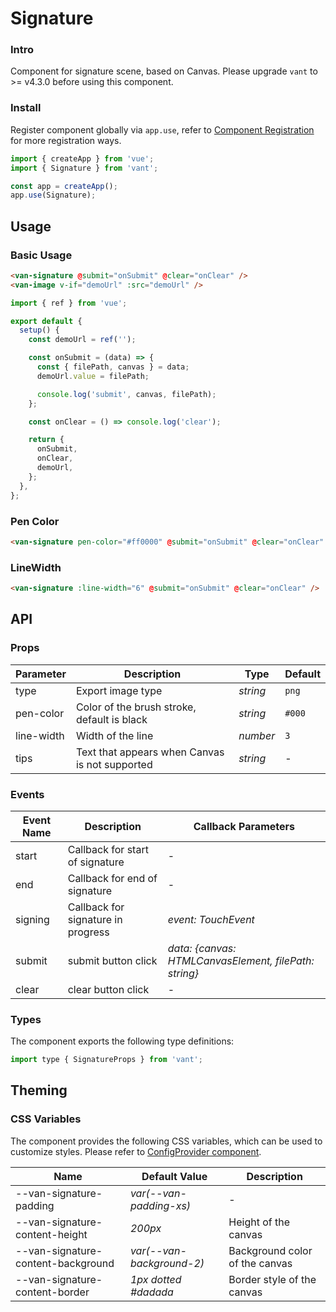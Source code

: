 # Signature

### Intro

Component for signature scene, based on Canvas. Please upgrade `vant` to >= v4.3.0 before using this component.

### Install

Register component globally via `app.use`, refer to [Component Registration](#/en-US/advanced-usage#zu-jian-zhu-ce) for more registration ways.

```js
import { createApp } from 'vue';
import { Signature } from 'vant';

const app = createApp();
app.use(Signature);
```

## Usage

### Basic Usage

```html
<van-signature @submit="onSubmit" @clear="onClear" />
<van-image v-if="demoUrl" :src="demoUrl" />
```

```js
import { ref } from 'vue';

export default {
  setup() {
    const demoUrl = ref('');

    const onSubmit = (data) => {
      const { filePath, canvas } = data;
      demoUrl.value = filePath;

      console.log('submit', canvas, filePath);
    };

    const onClear = () => console.log('clear');

    return {
      onSubmit,
      onClear,
      demoUrl,
    };
  },
};
```

### Pen Color

```html
<van-signature pen-color="#ff0000" @submit="onSubmit" @clear="onClear" />
```

### LineWidth

```html
<van-signature :line-width="6" @submit="onSubmit" @clear="onClear" />
```

## API

### Props

| Parameter | Description | Type | Default |
| --- | --- | --- | --- |
| type | Export image type | _string_ | `png` |
| pen-color | Color of the brush stroke, default is black | _string_ | `#000` |
| line-width | Width of the line | _number_ | `3` |
| tips | Text that appears when Canvas is not supported | _string_ | - |

### Events

| Event Name | Description | Callback Parameters |
| --- | --- | --- |
| start | Callback for start of signature | - |
| end | Callback for end of signature | - |
| signing | Callback for signature in progress | _event: TouchEvent_ |
| submit | submit button click | _data: {canvas: HTMLCanvasElement, filePath: string}_ |
| clear | clear button click | - |

### Types

The component exports the following type definitions:

```js
import type { SignatureProps } from 'vant';
```

## Theming

### CSS Variables

The component provides the following CSS variables, which can be used to customize styles. Please refer to [ConfigProvider component](#/en-US/config-provider).

| Name | Default Value | Description |
| --- | --- | --- |
| --van-signature-padding | _var(--van-padding-xs)_ | - |
| --van-signature-content-height | _200px_ | Height of the canvas |
| --van-signature-content-background | _var(--van-background-2)_ | Background color of the canvas |
| --van-signature-content-border | _1px dotted #dadada_ | Border style of the canvas |
